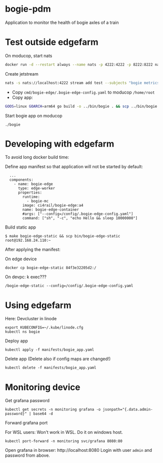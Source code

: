 # bogie-pdm
Application to monitor the health of bogie axles of a train


# Test outside edgefarm

On moducop, start nats
```bash
docker run -d --restart always --name nats -p 4222:4222 -p 8222:8222 nats --http_port 8222 -js
```

Create jetstream
```bash
nats -s nats://localhost:4222 stream add test --subjects "bogie metrics" --ack --max-msgs=100000 --max-bytes=1073741824 --max-age=2d --storage file --retention limits --max-msg-size=-1 --discard old --dupe-window="0s" --replicas 1 --max-msgs-per-subject=-1
```

* Copy `cmd/bogie-edge/.bogie-edge-config.yaml` to moducop `/home/root`
* Copy app:

```bash
GOOS=linux GOARCH=arm64 go build -o ../bin/bogie . && scp ../bin/bogie root@192.168.23.159:~
```

Start bogie app on moducop
```
./bogie
```


# Developing with edgefarm

To avoid long docker build time:

Define app manifest so that application will not be started by default:
```
  ...
  components:
    - name: bogie-edge
      type: edge-worker
      properties:
        runtime:
          - bogie-mc
        image: ci4rail/bogie-edge:a4
        name: bogie-edge-container
        #args: ["--config=/config/.bogie-edge-config.yaml"]
        command: ["sh", "-c", "echo Hello && sleep 10000000"]
```


Build static app
```
$ make bogie-edge-static && scp bin/bogie-edge-static root@192.168.24.110:~
```

After applying the manifest:

On edge device
```
docker cp bogie-edge-static 84f3e32205d2:/
```

On devpc: k exec???
```
/bogie-edge-static --config=/config/.bogie-edge-config.yaml
```

# Using edgefarm

Here: Devcluster in linode

```
export KUBECONFIG=~/.kube/linode.cfg
kubectl ns bogie
```

Deploy app
```
kubectl apply -f manifests/bogie_app.yaml
```

Delete app (Delete also if config maps are changed!)
```
kubectl delete -f manifests/bogie_app.yaml
```


# Monitoring device

Get grafana password
```
kubectl get secrets -n monitoring grafana -o jsonpath="{.data.admin-password}" | base64 -d
```

Forward grafana port

For WSL users: Won't work in WSL. Do it on windows host.
```
kubectl port-forward -n monitoring svc/grafana 8080:80
```

Open grafana in browser: http://localhost:8080
Login with user `admin` and password from above.
